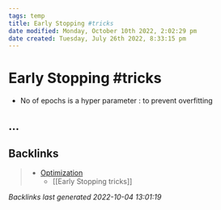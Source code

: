```yaml
---
tags: temp
title: Early Stopping #tricks
date modified: Monday, October 10th 2022, 2:02:29 pm
date created: Tuesday, July 26th 2022, 8:33:15 pm
---
```


# Early Stopping #tricks
- No of epochs is a hyper parameter : to prevent overfitting

## …

## Backlinks
> - [Optimization](Optimizers.md)
>   - [[Early Stopping tricks]]

_Backlinks last generated 2022-10-04 13:01:19_
